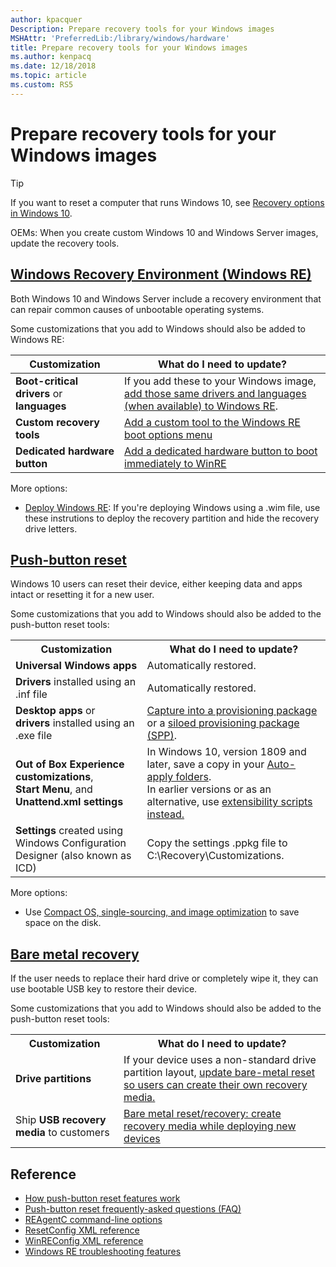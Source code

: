 ```yaml
---
author: kpacquer
Description: Prepare recovery tools for your Windows images
MSHAttr: 'PreferredLib:/library/windows/hardware'
title: Prepare recovery tools for your Windows images
ms.author: kenpacq
ms.date: 12/18/2018
ms.topic: article
ms.custom: RS5
---
```


# Prepare recovery tools for your Windows images

> [!Tip]
> If you want to reset a computer that runs Windows 10, see [Recovery options in Windows 10](http://windows.microsoft.com/en-us/windows-10/windows-10-recovery-options).

OEMs: When you create custom Windows 10 and Windows Server images, update the recovery tools.

## [Windows Recovery Environment (Windows RE)](windows-recovery-environment--windows-re--technical-reference.md)
Both Windows 10 and Windows Server include a recovery environment that can repair common causes of unbootable operating systems.

Some customizations that you add to Windows should also be added to Windows RE:

| Customization | What do I need to update? | 
|---------------|---------------------------|
| **Boot-critical drivers** or **languages** | If you add these to your Windows image, [add those same drivers and languages (when available) to Windows RE](customize-windows-re.md). |
| **Custom recovery tools** | [Add a custom tool to the Windows RE boot options menu](add-a-custom-tool-to-the-windows-re-boot-options-menu.md) | 
| **Dedicated hardware button** | [Add a dedicated hardware button to boot immediately to WinRE](add-a-hardware-recovery-button-to-start-windows-re.md) |

More options:

* [Deploy Windows RE](deploy-windows-re.md): If you're deploying Windows using a .wim file, use these instrutions to deploy the recovery partition and hide the recovery drive letters.



## [Push-button reset](push-button-reset-overview.md)
Windows 10 users can reset their device, either keeping data and apps intact or resetting it for a new user. 

Some customizations that you add to Windows should also be added to the push-button reset tools:

<table>
<tr><th>Customization</th><th>What do I need to update? </th></tr>
<tr><td><b>Universal Windows apps</b>
</td><td>Automatically restored.
</td></tr>
<tr><td><b>Drivers</b> installed using an .inf file
</td><td>Automatically restored.
</td></tr>
<tr><td><b>Desktop apps</b> or <br/>
<b>drivers</b> installed using an .exe file
</td><td><a href="deploy-push-button-reset-features.md">Capture into a provisioning package</a> or a <a href="siloed-provisioning-packages.md">siloed provisioning package (SPP)</a>.
</td></tr>
<tr><td><b>Out of Box Experience customizations</b>, <br/>
<b>Start Menu</b>, and <br/>
<b>Unattend.xml settings</b>
</td><td>In Windows 10, version 1809 and later, save a copy in your <a href="recovery-strategy-for-common-customizations.md#auto-apply">Auto-apply folders</a>. <br/>
In earlier versions or as an alternative, use <a href="recovery-strategy-for-common-customizations.md#restoring_settings_using_unattend.xml_and_extensibility_scripts">extensibility scripts instead.
</td></tr>
<tr><td><b>Settings</b> created using Windows Configuration Designer (also known as ICD) 
</td><td>Copy the settings .ppkg file to C:\Recovery\Customizations. 
</td></tr>
</table>



More options: 

* Use [Compact OS, single-sourcing, and image optimization](compact-os.md) to save space on the disk.

## [Bare metal recovery](bare-metal-recovery.md)
If the user needs to replace their hard drive or completely wipe it, they can use bootable USB key to restore their device.

Some customizations that you add to Windows should also be added to the push-button reset tools:
<table>
<tr><th>Customization</th><th>What do I need to update? </th></tr>
<tr><td><b>Drive partitions</b>
</td><td>If your device uses a non-standard drive partition layout, <a href="bare-metal-resetrecovery-enable-your-users-to-create-media-and-to-recover-hard-drive-space.md">update bare-metal reset so users can create their own recovery media.
</td></tr>
<tr><td>Ship <b>USB recovery media</b> to customers
</td><td><a href="create-media-to-run-push-button-reset-features-s14.md">Bare metal reset/recovery: create recovery media while deploying new devices
</td></tr>

</table>

## Reference
* [How push-button reset features work](how-push-button-reset-features-work.md)
* [Push-button reset frequently-asked questions (FAQ)](pbr-faq.md)
* [REAgentC command-line options](reagentc-command-line-options.md)
* [ResetConfig XML reference](resetconfig-xml-reference-s14.md)
* [WinREConfig XML reference](winreconfig-xml-reference.md)
* [Windows RE troubleshooting features](windows-re-troubleshooting-features.md)
